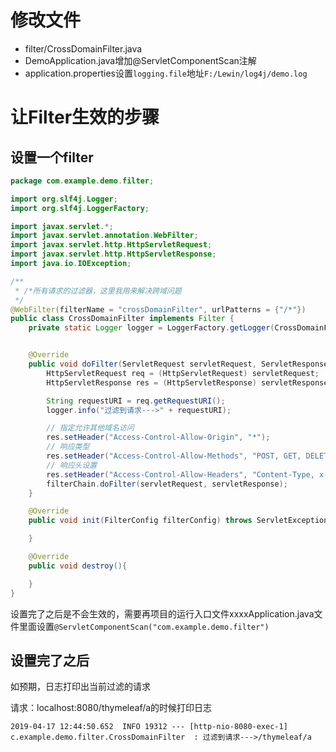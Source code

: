 # 修改文件

- filter/CrossDomainFilter.java
- DemoApplication.java增加@ServletComponentScan注解
- application.properties设置`logging.file`地址`F:/Lewin/log4j/demo.log`

# 让Filter生效的步骤

## 设置一个filter

```java
package com.example.demo.filter;

import org.slf4j.Logger;
import org.slf4j.LoggerFactory;

import javax.servlet.*;
import javax.servlet.annotation.WebFilter;
import javax.servlet.http.HttpServletRequest;
import javax.servlet.http.HttpServletResponse;
import java.io.IOException;

/**
 * /*所有请求的过滤器，这里我用来解决跨域问题
 */
@WebFilter(filterName = "crossDomainFilter", urlPatterns = {"/*"})
public class CrossDomainFilter implements Filter {
    private static Logger logger = LoggerFactory.getLogger(CrossDomainFilter.class);


    @Override
    public void doFilter(ServletRequest servletRequest, ServletResponse servletResponse, FilterChain filterChain) throws IOException, ServletException {
        HttpServletRequest req = (HttpServletRequest) servletRequest;
        HttpServletResponse res = (HttpServletResponse) servletResponse;

        String requestURI = req.getRequestURI();
        logger.info("过滤到请求--->" + requestURI);

        // 指定允许其他域名访问
        res.setHeader("Access-Control-Allow-Origin", "*");
        // 响应类型
        res.setHeader("Access-Control-Allow-Methods", "POST, GET, DELETE, OPTIONS, DELETE");
        // 响应头设置
        res.setHeader("Access-Control-Allow-Headers", "Content-Type, x-requested-with, X-Custom-Header, HaiYi-Access-Token");
        filterChain.doFilter(servletRequest, servletResponse);
    }

    @Override
    public void init(FilterConfig filterConfig) throws ServletException {

    }

    @Override
    public void destroy(){

    }
}

```

设置完了之后是不会生效的，需要再项目的运行入口文件xxxxApplication.java文件里面设置`@ServletComponentScan("com.example.demo.filter")`

## 设置完了之后

如预期，日志打印出当前过滤的请求

请求：localhost:8080/thymeleaf/a的时候打印日志

`2019-04-17 12:44:50.652  INFO 19312 --- [http-nio-8080-exec-1] c.example.demo.filter.CrossDomainFilter  : 过滤到请求--->/thymeleaf/a`



